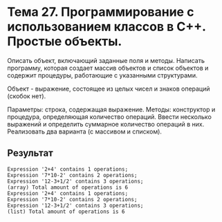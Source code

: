 # Тема 27. Программирование с использованием классов в С++. Простые объекты.

Описать объект, включающий заданные поля и методы. Написать программу, которая создает массив объектов и список объектов и содержит процедуры, работающие с указанными структурами.

Объект - выражение, состоящее из целых чисел и знаков операций (скобок нет).

Параметры: строка, содержащая выражение. Методы: конструктор и процедура, определяющая количество операций. Ввести несколько выражений и определить суммарное количество операций в них. Реализовать два варианта (с массивом и списком).

## Результат

```
Expression '2+4' contains 1 operations;
Expression '7*10-2' contains 2 operations;
Expression '12-3+1/2' contains 3 operations;
(array) Total amount of operations is 6
Expression '2+4' contains 1 operations;
Expression '7*10-2' contains 2 operations;
Expression '12-3+1/2' contains 3 operations;
(list) Total amount of operations is 6
```

